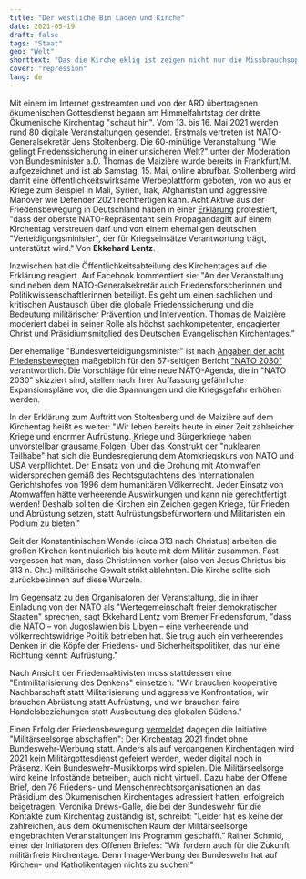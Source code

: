 ```yaml
---
title: "Der westliche Bin Laden und Kirche"
date: 2021-05-19
draft: false
tags: "Staat"
geo: "Welt"
shorttext: "Das die Kirche eklig ist zeigen nicht nur die Missbrauchsopfer. Das man Osama Bin Laden des Westens sprechen lässt steigert das ganze noch."
cover: "repression"
lang: de
---
```


Mit einem im Internet gestreamten und von der ARD übertragenen ökumenischen Gottesdienst begann am Himmelfahrtstag der dritte Ökumenische Kirchentag "schaut hin". Vom 13. bis 16. Mai 2021 werden rund 80 digitale Veranstaltungen gesendet. Erstmals vertreten ist NATO-Generalsekretär Jens Stoltenberg. Die 60-minütige Veranstaltung "Wie gelingt Friedenssicherung in einer unsicheren Welt?" unter der Moderation von Bundesminister a.D. Thomas de Maizière wurde bereits in Frankfurt/M. aufgezeichnet und ist ab Samstag, 15. Mai, online abrufbar. Stoltenberg wird damit eine öffentlichkeitswirksame Werbeplattform geboten, von wo aus er Kriege zum Beispiel in Mali, Syrien, Irak, Afghanistan und aggressive Manöver wie Defender 2021 rechtfertigen kann. Acht Aktive aus der Friedensbewegung in Deutschland haben in einer [Erklärung](https://www.bremerfriedensforum.de/1371/aktuelles/Befremden-ueber-Auftritt-von-NATO-Generalsekretaer-und-Minister-aD-de-Maizi%EF%BF%BDre-beim-Kirchentag/ "Befremden über Auftritt von NATO-Generalsekretär und Minister a.D. de Maizière beim Kirchentag") protestiert, "dass der oberste NATO-Repräsentant sein Propagandagift auf einem Kirchentag verstreuen darf und von einem ehemaligen deutschen "Verteidigungsminister", der für Kriegseinsätze Verantwortung trägt, unterstützt wird." Von **Ekkehard Lentz**.

Inzwischen hat die Öffentlichkeitsabteilung des Kirchentages auf die Erklärung reagiert. Auf Facebook kommentiert sie: "An der Veranstaltung sind neben dem NATO-Generalsekretär auch Friedensforscherinnen und Politikwissenschaftlerinnen beteiligt. Es geht um einen sachlichen und kritischen Austausch über die globale Friedenssicherung und die Bedeutung militärischer Prävention und Intervention. Thomas de Maizière moderiert dabei in seiner Rolle als höchst sachkompetenter, engagierter Christ und Präsidiumsmitglied des Deutschen Evangelischen Kirchentages.”

Der ehemalige "Bundesverteidigungsminister" ist nach [Angaben der acht Friedensbewegten](https://frieden-links.de "Aufruf aus der Friedensbewegung an die Partei DIE LINKE.") maßgeblich für den 67-seitigen Bericht ["NATO 2030"](https://www.no-to-nato.org/no_nato2030/ "#NO_NATO2030") verantwortlich. Die Vorschläge für eine neue NATO-Agenda, die in "NATO 2030" skizziert sind, stellen nach ihrer Auffassung gefährliche Expansionspläne vor, die die Spannungen und die Kriegsgefahr erhöhen werden.

In der Erklärung zum Auftritt von Stoltenberg und de Maizière auf dem Kirchentag heißt es weiter: "Wir leben bereits heute in einer Zeit zahlreicher Kriege und enormer Aufrüstung. Kriege und Bürgerkriege haben unvorstellbar grausame Folgen. Über das Konstrukt der "nuklearen Teilhabe" hat sich die Bundesregierung dem Atomkriegskurs von NATO und USA verpflichtet. Der Einsatz von und die Drohung mit Atomwaffen widersprechen gemäß des Rechtsgutachtens des Internationalen Gerichtshofes von 1996 dem humanitären Völkerrecht. Jeder Einsatz von Atomwaffen hätte verheerende Auswirkungen und kann nie gerechtfertigt werden! Deshalb sollten die Kirchen ein Zeichen gegen Kriege, für Frieden und Abrüstung setzen, statt Aufrüstungsbefürwortern und Militaristen ein Podium zu bieten."

Seit der Konstantinischen Wende (circa 313 nach Christus) arbeiten die großen Kirchen kontinuierlich bis heute mit dem Militär zusammen. Fast vergessen hat man, dass Christ:innen vorher (also von Jesus Christus bis 313 n. Chr.) militärische Gewalt strikt ablehnten. Die Kirche sollte sich zurückbesinnen auf diese Wurzeln.

Im Gegensatz zu den Organisatoren der Veranstaltung, die in ihrer Einladung von der NATO als "Wertegemeinschaft freier demokratischer Staaten" sprechen, sagt Ekkehard Lentz vom Bremer Friedensforum, "dass die NATO – von Jugoslawien bis Libyen – eine verheerende und völkerrechtswidrige Politik betrieben hat. Sie trug auch ein verheerendes Denken in die Köpfe der Friedens- und Sicherheitspolitiker, das nur eine Richtung kennt: Aufrüstung."

Nach Ansicht der Friedensaktivisten muss stattdessen eine "Entmilitarisierung des Denkens" einsetzen: "Wir brauchen kooperative Nachbarschaft statt Militarisierung und aggressive Konfrontation, wir brauchen Abrüstung statt Aufrüstung, und wir brauchen faire Handelsbeziehungen statt Ausbeutung des globalen Südens."

Einen Erfolg der Friedensbewegung [vermeldet](https://www.militaerseelsorge-abschaffen.de/news/erfolg-okum-kirchentag-2021-ohne-bundeswehr/ "Erfolg! Ökum. Kirchentag 2021 ohne Bundeswehr!") dagegen die Initiative "Militärseelsorge abschaffen": Der Kirchentag 2021 findet ohne Bundeswehr-Werbung statt. Anders als auf vergangenen Kirchentagen wird 2021 kein Militärgottesdienst gefeiert werden, weder digital noch in Präsenz. Kein Bundeswehr-Musikkorps wird spielen. Die Militärseelsorge wird keine Infostände betreiben, auch nicht virtuell. Dazu habe der Offene Brief, den 76 Friedens- und Menschenrechtsorganisationen an das Präsidium des Ökumenischen Kirchentages adressiert hatten, erfolgreich beigetragen. Veronika Drews-Galle, die bei der Bundeswehr für die Kontakte zum Kirchentag zuständig ist, schreibt: "Leider hat es keine der zahlreichen, aus dem ökumenischen Raum der Militärseelsorge eingebrachten Veranstaltungen ins Programm geschafft.” Rainer Schmid, einer der Initiatoren des Offenen Briefes: "Wir fordern auch für die Zukunft militärfreie Kirchentage. Denn Image-Werbung der Bundeswehr hat auf Kirchen- und Katholikentagen nichts zu suchen!"
